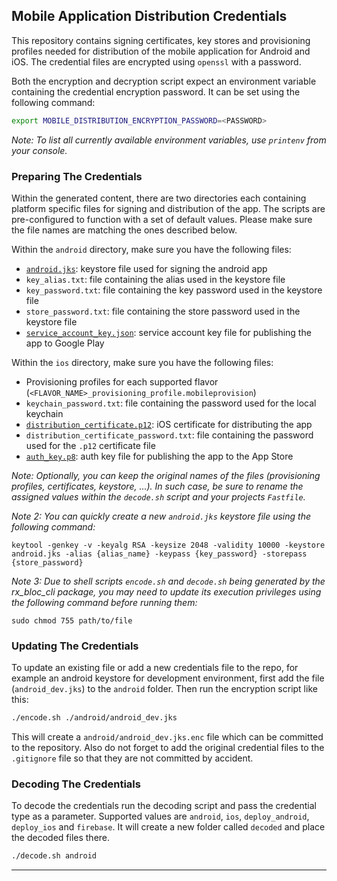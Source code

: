 ## Mobile Application Distribution Credentials

This repository contains signing certificates, key stores and provisioning profiles needed for
distribution of the mobile application for Android and iOS.
The credential files are encrypted using `openssl` with a password.

Both the encryption and decryption script expect an environment variable containing the credential encryption password.
It can be set using the following command:

```sh
export MOBILE_DISTRIBUTION_ENCRYPTION_PASSWORD=<PASSWORD>
```

_Note: To list all currently available environment variables, use `printenv` from your console._

### Preparing The Credentials

Within the generated content, there are two directories each containing platform specific files for signing and distribution of the app.
The scripts are pre-configured to function with a set of default values. Please make sure the file names are matching the ones described below.

Within the `android` directory, make sure you have the following files:
- [`android.jks`][keystore_creation_android]: keystore file used for signing the android app
- `key_alias.txt`: file containing the alias used in the keystore file
- `key_password.txt`: file containing the key password used in the keystore file
- `store_password.txt`: file containing the store password used in the keystore file
- [`service_account_key.json`][service_account_android]: service account key file for publishing the app to Google Play

Within the `ios` directory, make sure you have the following files:
- Provisioning profiles for each supported flavor (`<FLAVOR_NAME>_provisioning_profile.mobileprovision`)
- `keychain_password.txt`: file containing the password used for the local keychain
- [`distribution_certificate.p12`][distribution_certificate_p12_ios]: iOS certificate for distributing the app
- `distribution_certificate_password.txt`: file containing the password used for the `.p12` certificate file
- [`auth_key.p8`][auth_key_ios]: auth key file for publishing the app to the App Store

_Note: Optionally, you can keep the original names of the files (provisioning profiles, certificates, keystore, ...). 
In such case, be sure to rename the assigned values within the `decode.sh` script and your projects `Fastfile`._

_Note 2: You can quickly create a new `android.jks` keystore file using the following command:_

```
keytool -genkey -v -keyalg RSA -keysize 2048 -validity 10000 -keystore android.jks -alias {alias_name} -keypass {key_password} -storepass {store_password}
```

_Note 3: Due to shell scripts `encode.sh` and `decode.sh` being generated by the rx_bloc_cli package, you may need to update its execution privileges using the following command before running them:_

```
sudo chmod 755 path/to/file
```

### Updating The Credentials

To update an existing file or add a new credentials file to the repo, for example an android keystore
for development environment, first add the file (`android_dev.jks`) to the `android` folder.
Then run the encryption script like this:

```sh
./encode.sh ./android/android_dev.jks
```

This will create a `android/android_dev.jks.enc` file which can be committed to the repository.
Also do not forget to add the original credential files to the `.gitignore` file so that they are not committed by accident.

### Decoding The Credentials

To decode the credentials run the decoding script and pass the credential type as a parameter.
Supported values are `android`, `ios`, `deploy_android`, `deploy_ios` and `firebase`.
It will create a new folder called `decoded` and place the decoded files there.

```sh
./decode.sh android
```

---

[keystore_creation_android]: https://developer.android.com/studio/publish/app-signing#generate-key
[service_account_android]: https://docs.fastlane.tools/actions/upload_to_play_store/#setup
[auth_key_ios]: https://developer.apple.com/documentation/appstoreconnectapi/creating_api_keys_for_app_store_connect_api
[distribution_certificate_p12_ios]: https://support.magplus.com/hc/en-us/articles/203808748-iOS-Creating-a-Distribution-Certificate-and-p12-File